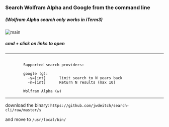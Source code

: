### Search Wolfram Alpha and Google from the command line
##### (Wolfram Alpha search only works in iTerm3)


![main](http://rsa.rtc.fm/nzoa2.jpg)

##### cmd + click on links to open

---
```

		Supported search providers:
		
		google (g):
		  -y=[int]		limit search to N years back
		  -n=[int]		Return N results (max 10)
		  
		Wolfram Alpha (w)

```
---

download the binary:
``` https://github.com/jwdeitch/search-cli/raw/master/s ```

and move to ```/usr/local/bin/```
